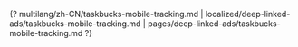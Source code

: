 {? multilang/zh-CN/taskbucks-mobile-tracking.md | localized/deep-linked-ads/taskbucks-mobile-tracking.md | pages/deep-linked-ads/taskbucks-mobile-tracking.md ?}
